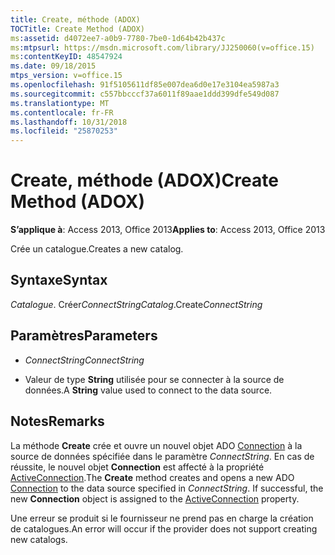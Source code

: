 ```yaml
---
title: Create, méthode (ADOX)
TOCTitle: Create Method (ADOX)
ms:assetid: d4072ee7-a0b9-7780-7be0-1d64b42b437c
ms:mtpsurl: https://msdn.microsoft.com/library/JJ250060(v=office.15)
ms:contentKeyID: 48547924
ms.date: 09/18/2015
mtps_version: v=office.15
ms.openlocfilehash: 91f5105611df85e007dea6d0e17e3104ea5987a3
ms.sourcegitcommit: c557bbcccf37a6011f89aae1ddd399dfe549d087
ms.translationtype: MT
ms.contentlocale: fr-FR
ms.lasthandoff: 10/31/2018
ms.locfileid: "25870253"
---
```

# <a name="create-method-adox"></a><span data-ttu-id="0b5ac-102">Create, méthode (ADOX)</span><span class="sxs-lookup"><span data-stu-id="0b5ac-102">Create Method (ADOX)</span></span>


<span data-ttu-id="0b5ac-103">**S’applique à**: Access 2013, Office 2013</span><span class="sxs-lookup"><span data-stu-id="0b5ac-103">**Applies to**: Access 2013, Office 2013</span></span>


<span data-ttu-id="0b5ac-104">Crée un catalogue.</span><span class="sxs-lookup"><span data-stu-id="0b5ac-104">Creates a new catalog.</span></span>

## <a name="syntax"></a><span data-ttu-id="0b5ac-105">Syntaxe</span><span class="sxs-lookup"><span data-stu-id="0b5ac-105">Syntax</span></span>

<span data-ttu-id="0b5ac-106">*Catalogue*. Créer*ConnectString*</span><span class="sxs-lookup"><span data-stu-id="0b5ac-106">*Catalog*.Create*ConnectString*</span></span>

## <a name="parameters"></a><span data-ttu-id="0b5ac-107">Paramètres</span><span class="sxs-lookup"><span data-stu-id="0b5ac-107">Parameters</span></span>

  - <span data-ttu-id="0b5ac-108">*ConnectString*</span><span class="sxs-lookup"><span data-stu-id="0b5ac-108">*ConnectString*</span></span>

  - <span data-ttu-id="0b5ac-109">Valeur de type **String** utilisée pour se connecter à la source de données.</span><span class="sxs-lookup"><span data-stu-id="0b5ac-109">A **String** value used to connect to the data source.</span></span>

## <a name="remarks"></a><span data-ttu-id="0b5ac-110">Notes</span><span class="sxs-lookup"><span data-stu-id="0b5ac-110">Remarks</span></span>

<span data-ttu-id="0b5ac-p101">La méthode **Create** crée et ouvre un nouvel objet ADO [Connection](connection-object-ado.md) à la source de données spécifiée dans le paramètre *ConnectString*. En cas de réussite, le nouvel objet **Connection** est affecté à la propriété [ActiveConnection](activeconnection-property-adox.md).</span><span class="sxs-lookup"><span data-stu-id="0b5ac-p101">The **Create** method creates and opens a new ADO [Connection](connection-object-ado.md) to the data source specified in *ConnectString*. If successful, the new **Connection** object is assigned to the [ActiveConnection](activeconnection-property-adox.md) property.</span></span>

<span data-ttu-id="0b5ac-113">Une erreur se produit si le fournisseur ne prend pas en charge la création de catalogues.</span><span class="sxs-lookup"><span data-stu-id="0b5ac-113">An error will occur if the provider does not support creating new catalogs.</span></span>

